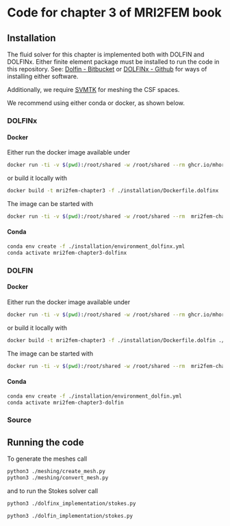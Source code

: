 # Code for chapter 3 of MRI2FEM book

## Installation

The fluid solver for this chapter is implemented both with DOLFIN and DOLFINx.
Either finite element package must be installed to run the code in this repository.
See: [Dolfin - Bitbucket](https://bitbucket.org/fenics-project/dolfin/src/master/) or
[DOLFINx - Github](https://github.com/fenics/dolfinx) for ways of installing either software.

Additionally, we require [SVMTK](https://github.com/SVMTK/SVMTK) for meshing the CSF spaces.

We recommend using either conda or docker, as shown below.

### DOLFINx

#### Docker

Either run the docker image available under

```bash
docker run -ti -v $(pwd):/root/shared -w /root/shared --rm ghcr.io/mhornkjol/mri2fem-ii-chapter-3-code-dolfinx
```

or build it locally with

```bash
docker build -t mri2fem-chapter3 -f ./installation/Dockerfile.dolfinx ./installation
```

The image can be started with

```bash
docker run -ti -v $(pwd):/root/shared -w /root/shared --rm  mri2fem-chapter3
```

#### Conda

```bash
conda env create -f ./installation/environment_dolfinx.yml
conda activate mri2fem-chapter3-dolfinx

```

### DOLFIN

#### Docker

Either run the docker image available under

```bash
docker run -ti -v $(pwd):/root/shared -w /root/shared --rm ghcr.io/mhornkjol/mri2fem-ii-chapter-3-code
```

or build it locally with

```bash
docker build -t mri2fem-chapter3 -f ./installation/Dockerfile.dolfin ./installation
```

The image can be started with

```bash
docker run -ti -v $(pwd):/root/shared -w /root/shared --rm  mri2fem-chapter3-dolfin
```

#### Conda

```bash
conda env create -f ./installation/environment_dolfin.yml
conda activate mri2fem-chapter3-dolfin

```

### Source

## Running the code

To generate the meshes call

```bash
python3 ./meshing/create_mesh.py
python3 ./meshing/convert_mesh.py
```

and to run the Stokes solver call

```bash
python3 ./dolfinx_implementation/stokes.py
```

```bash
python3 ./dolfin_implementation/stokes.py
```

